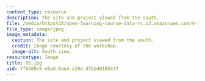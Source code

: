 ```yaml
---
content_type: resource
description: The site and project viewed from the south.
file: /media/https%3A/open-learning-course-data-rc.s3.amazonaws.com/4-170-ecuador-workshop-fall-2006/7f0409c9e0ad0ae4a19dd7bbd0185337_05.jpg
file_type: image/jpeg
image_metadata:
  caption: The site and project viewed from the south.
  credit: Image courtesy of the workshop.
  image-alt: South view.
resourcetype: Image
title: 05.jpg
uid: 7f0409c9-e0ad-0ae4-a19d-d7bbd0185337
---
```


